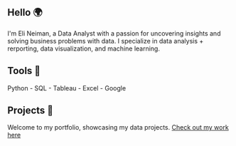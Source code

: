 ## Hello 🌍
I'm Eli Neiman, a Data Analyst with a passion for uncovering insights and solving business problems with data. I specialize in data analysis + rerporting, data visualization, and machine learning.

## Tools 🧰 
Python - SQL - Tableau - Excel - Google  

## Projects 📁
Welcome to my portfolio, showcasing my data projects. [Check out my work here](https://github.com/elianalyst/Portfolio)
